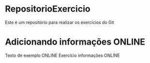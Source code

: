 # RepositorioExercicio
Este é um repositório para realizar os exercícios do Git

# Adicionando informações ONLINE
Texto de exemplo ONLINE
Exercício informações ONLINE
